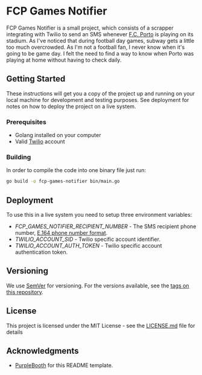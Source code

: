 # FCP Games Notifier

FCP Games Notifier is a small project, which consists of a scrapper integrating with Twilio to send an SMS whenever [F.C. Porto](https://www.fcporto.pt/pt) is playing on its stadium. As I've noticed that during football day games, subway gets a little too much overcrowded. As I'm not a football fan, I never know when it's going to be game day. I felt the need to find a way to know when Porto was playing at home without having to check daily.

## Getting Started

These instructions will get you a copy of the project up and running on your local machine for development and testing purposes. See deployment for notes on how to deploy the project on a live system.

### Prerequisites

- Golang installed on your computer
- Valid [Twilio](https://www.twilio.com/) account

### Building

In order to compile the code into one binary file just run:

```bash
go build -o fcp-games-notifier bin/main.go
```

## Deployment

To use this in a live system you need to setup three environment variables:

- *FCP_GAMES_NOTIFIER_RECIPIENT_NUMBER* - The SMS recipient phone number, [E.164 phone number format](https://en.wikipedia.org/wiki/E.164).
- *TWILIO_ACCOUNT_SID* - Twilio specific account identifier.
- *TWILIO_ACCOUNT_AUTH_TOKEN* - Twilio specific account authentication token.

## Versioning

We use [SemVer](http://semver.org/) for versioning. For the versions available, see the [tags on this repository](https://github.com/rafaelcpalmeida/FCP-games-notifier/releases).

## License

This project is licensed under the MIT License - see the [LICENSE.md](LICENSE.md) file for details

## Acknowledgments

* [PurpleBooth](https://github.com/PurpleBooth) for this README template.
